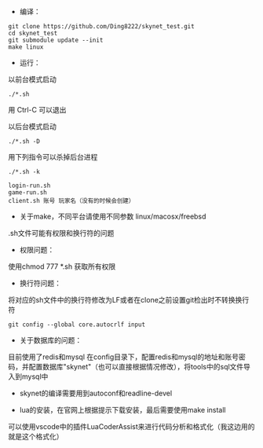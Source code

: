 * 编译：

```
git clone https://github.com/Ding8222/skynet_test.git
cd skynet_test
git submodule update --init
make linux
```

* 运行：

以前台模式启动
```
./*.sh
```
用 Ctrl-C 可以退出

以后台模式启动
```
./*.sh -D
```

用下列指令可以杀掉后台进程
```
./*.sh -k
```

```
login-run.sh
game-run.sh
client.sh 账号 玩家名（没有的时候会创建）
```

* 关于make，不同平台请使用不同参数 linux/macosx/freebsd

.sh文件可能有权限和换行符的问题
* 权限问题：

使用chmod 777 *.sh 获取所有权限

* 换行符问题：

将对应的sh文件中的换行符修改为LF或者在clone之前设置git检出时不转换换行符

```
git config --global core.autocrlf input
```

* 关于数据库的问题：

目前使用了redis和mysql
在config目录下，配置redis和mysql的地址和账号密码，并配置数据库"skynet"（也可以直接根据情况修改），将tools中的sql文件导入到mysql中

* skynet的编译需要用到autoconf和readline-devel

* lua的安装，在官网上根据提示下载安装，最后需要使用make install

可以使用vscode中的插件LuaCoderAssist来进行代码分析和格式化（我这边用的就是这个格式化）
